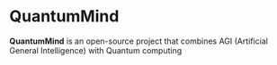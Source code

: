 # QuantumMind
**QuantumMind** is an open-source project that combines AGI (Artificial General Intelligence) with Quantum computing
